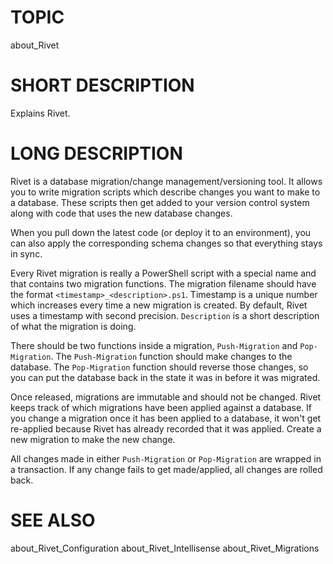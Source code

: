 # TOPIC

about_Rivet

# SHORT DESCRIPTION

Explains Rivet.

# LONG DESCRIPTION

Rivet is a database migration/change management/versioning tool.  It allows you to write migration scripts which describe changes you want to make to a database.  These scripts then get added to your version control system along with code that uses the new database changes.     

When you pull down the latest code (or deploy it to an environment), you can also apply the corresponding schema changes so that everything stays in sync.

Every Rivet migration is really a PowerShell script with a special name and  that contains two migration functions.  The migration filename should have the format `<timestamp>_<description>.ps1`.  Timestamp is a unique number which increases every time a new migration is created.  By default, Rivet uses a timestamp with second precision.  `Description` is a short description of what the migration is doing.

There should be two functions inside a migration, `Push-Migration` and `Pop-Migration`.  The `Push-Migration` function should make changes to the database.  The `Pop-Migration` function should reverse those changes, so you can put the database back in the state it was in before it was migrated. 

Once released, migrations are immutable and should not be changed.  Rivet keeps track of which migrations have been applied against a database.  If you change a migration once it has been applied to a database, it won't get re-applied because Rivet has already recorded that it was applied.  Create a new migration to make the new change.

All changes made in either `Push-Migration` or `Pop-Migration` are wrapped in a transaction.  If any change fails to get made/applied, all changes are rolled back.
    
# SEE ALSO

about_Rivet_Configuration
about_Rivet_Intellisense
about_Rivet_Migrations


